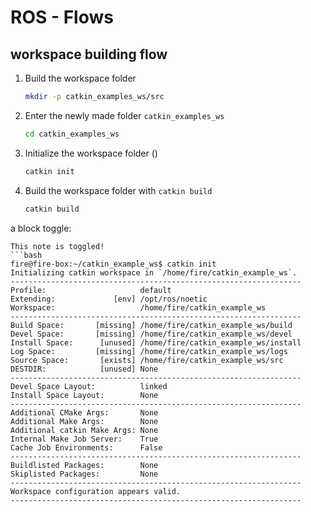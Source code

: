 # ROS - Flows
## workspace building flow

1. Build the workspace folder 
    ```bash
    mkdir -p catkin_examples_ws/src
    ```
2. Enter the newly made folder `catkin_examples_ws`  
    ```bash
    cd catkin_examples_ws
    ```
3. Initialize the workspace folder ()
    ```bash
    catkin init
    ```
4.  Build the workspace folder with `catkin build`
    ```bash
    catkin build
    ```


a block toggle:
```{toggle}
This note is toggled!
```bash
fire@fire-box:~/catkin_example_ws$ catkin init
Initializing catkin workspace in `/home/fire/catkin_example_ws`.
-----------------------------------------------------------------
Profile:                     default
Extending:             [env] /opt/ros/noetic
Workspace:                   /home/fire/catkin_example_ws
-----------------------------------------------------------------
Build Space:       [missing] /home/fire/catkin_example_ws/build
Devel Space:       [missing] /home/fire/catkin_example_ws/devel
Install Space:      [unused] /home/fire/catkin_example_ws/install
Log Space:         [missing] /home/fire/catkin_example_ws/logs
Source Space:       [exists] /home/fire/catkin_example_ws/src
DESTDIR:            [unused] None
-----------------------------------------------------------------
Devel Space Layout:          linked
Install Space Layout:        None
-----------------------------------------------------------------
Additional CMake Args:       None
Additional Make Args:        None
Additional catkin Make Args: None
Internal Make Job Server:    True
Cache Job Environments:      False
-----------------------------------------------------------------
Buildlisted Packages:        None
Skiplisted Packages:         None
-----------------------------------------------------------------
Workspace configuration appears valid.
-----------------------------------------------------------------

```
```